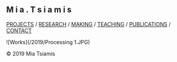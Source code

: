 ## M i a . T s i a m i s

[PROJECTS](./projects.html)   /  [RESEARCH](./research)  /  [MAKING](./making)  /  [TEACHING](./courses.html)  /   [PUBLICATIONS](./publications.html)  /   [CONTACT](./contact.html)   

 
![Works](/2019/Processing 1.JPG)


© 2019 Mia Tsiamis
